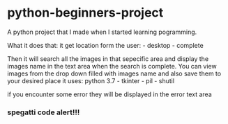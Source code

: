 # python-beginners-project
A python project that I made when I started learning pogramming.

What it does that:
it get location form the user: - desktop - complete

Then it will search all the images in that sepecific area and display the images name in the text area when the search is complete. You can view images from the drop down filled with images name and also save them to your desired place
it uses: python 3.7 - tkinter - pil - shutil

if you encounter some error they will be displayed in the error text area

### spegatti code alert!!!
